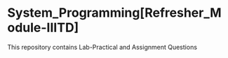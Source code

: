 # System_Programming[Refresher_Module-IIITD]
This repository contains Lab-Practical and Assignment Questions
